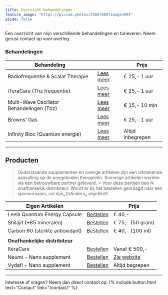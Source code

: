 ```yaml
---
title: Overzicht behandelingen
feature_image: "https://picsum.photos/2560/600?image=894"
aside: false
---
```


Een overzicht van mijn verschillende behandelingen en tarieveren. Neem gerust contact op voor overleg.

### Behandelingen

| **Behandeling**                            	|                         	|  **Prijs**        |
|-------------------------------------------	|------------------------	  |-----------------	|
| Radiofrequentie & Scalar Therapie         	| [Lees meer](http://#/)  	| € 25,- 1 uur    	|
| iTeraCare (Thz frequentie)                	| [Lees meer](http://#/) 	  | € 25,- 1 uur    	|
| Multi-Wave Oscillator Behandelingen (Thz) 	| [Lees meer](http://#/)   	| € 15,- 10 min   	|
| Browns' Gas                               	| [Lees meer](http://#/) 	  | € 25,- 1 uur    	|
| Infinity Bloc (Quantum energie)           	| [Lees meer](http://#/) 	  | Altijd inbegrepen 	|

---

## Producten

> Onderstaande supplementen en overige artikelen zijn een uitstekende aanvulling op de aangeboden therapieën. Sommige artikelen worden via een betrouwbare partner geleverd. > Voor deze partijen ben ik onafhankelijk distribiteur. Wordt er bij het bestellen gevraagd naar een sponsornaam, vul dan_DrAnders_ alsjeblieft.

| **Eigen Artikelen**                         |                         	|  **Prijs**        |
|-------------------------------------------	|------------------------	  |-----------------	|
| Leela Quantum Energy Capsule    	| [Bestellen](#/contact/)                               | € 40,-          	|
| Shilajit (+85 mineralen)         	| [Bestellen](#/contact/)                               | € 75,- (50 gram)	|
| Carbon 60 (sterkte antioxidant)   | [Bestellen](#/contact/)                             	| € 40,- (100 ml)  	|                 	
|                                 	|                                                      	|                 	|
| **Onafhankelijke distribiteur** 	|                                                      	|                 	|
| IteraCare                       	| [Bestellen](https://www.thzforyou.nl/producten-thz/) 	| Vanaf € 500,-   	|
| Neumi - Nano supplement         	| [Bestellen](https://dokteranders.neumi.com/)         	| [Zie website](https://dokteranders.neumie.com/)     	|
| Vydafi - Nano supplement        	| [Bestellen](https://vidafyglobal.com/dranders)       	| Altijd begrepen 	|

---

Interesse of vragen? Neem dan direct contact op: 
{% include button.html text="Contact" link="/contact/" %}
